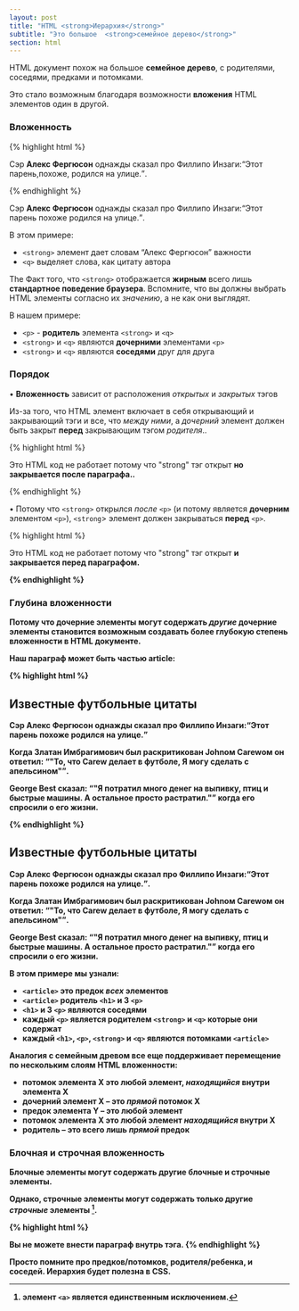 ```yaml
---
layout: post
title: "HTML <strong>Иерархия</strong>"
subtitle: "Это большое  <strong>семейное дерево</strong>"
section: html
---
```


HTML документ похож на большое **семейное дерево**, с родителями, соседями, предками и потомками.

Это стало возможным благодаря возможности **вложения**  HTML элементов один в другой.

### Вложенность

{% highlight html %}
<p>
  Сэр <strong>Алекс Фергюсон</strong> однажды сказал про Филлипо Инзаги:<q>Этот парень,похоже, родился на улице.</q>.
</p>
{% endhighlight %}

<div class="result"><p> Сэр <strong>Алекс Фергюсон</strong> однажды сказал про Филлипо Инзаги:<q>Этот парень похоже родился на улице.</q>.</p></div>

В этом примере:

* `<strong>` элемент дает словам “Алекс Фергюсон” важности
* `<q>` выделяет слова, как цитату автора

The Факт того, что  `<strong>` отображается **жирным** всего лишь **стандартное поведение браузера**. Вспомните, что вы должны выбрать HTML элементы согласно их _значению_, а не как они выглядят.

В нашем примере:

* `<p>` - **родитель** элемента `<strong>` и `<q>`
* `<strong>` и `<q>` являются **дочерними** элементами  `<p>`
* `<strong>` и `<q>` являются **соседями** друг для друга

### Порядок

•	**Вложенность** зависит от расположения _открытых_ и _закрытых_ тэгов

Из-за того, что HTML элемент включает в себя открывающий и закрывающий тэги и все, что _между ними_, а _дочерний_ элемент должен быть закрыт **перед** закрывающим тэгом _родителя_..


{% highlight html %}
<!-- Это НЕПРАВИЛЬНЫЙ код  :-( -->
<p>
    Это HTML код не работает потому что "strong" тэг открыт <strong> но закрывается после параграфа..
</p></strong>
{% endhighlight %}

•	Потому что  `<strong>` открылся _после_  `<p>` (и потому является **дочерним** элементом  `<p>`), `<strong`> элемент должен закрываться **перед**  `<p>`.

{% highlight html %}
<!-- Это ПРАВИЛЬНЫЙ код. :-) -->
<p>
  Это HTML код не работает потому что "strong" тэг открыт <strong>и закрывается перед <strong> параграфом.
</p>
{% endhighlight %}

### Глубина вложенности

Потому что дочерние элементы могут содержать _другие_ дочерние элементы становится возможным создавать более **глубокую степень вложенности** в HTML документе.  

Наш параграф может быть частью **article**:

{% highlight html %}
<article>
  <h1>Известные футбольные цитаты</h1>
  <p>
  Сэр <strong>Алекс Фергюсон</strong> однажды сказал про Филлипо Инзаги:<q>Этот парень похоже родился на улице.</q>
  </p>
  <p>
    Когда <strong>Златан Имбрагимович</strong> был раскритикован Johnом Carewом он ответил: <q>"То, что Carew делает в футболе, Я могу сделать с апельсином"</q>.
  </p>
  <p>
    <strong>George Best</strong> сказал: <q>"Я потратил много денег на выпивку, птиц и быстрые машины. А остальное просто растратил."</q> когда его спросили о его жизни.
  </p>
</article>
{% endhighlight %}

<div class="result">
  <article>
    <h1>Известные футбольные цитаты</h1>
    <p>
      Сэр <strong>Алекс Фергюсон</strong> однажды сказал про Филлипо Инзаги:<q>Этот парень похоже родился на улице.</q>.
    </p>
    <p>
    Когда <strong>Златан Имбрагимович</strong> был раскритикован Johnом Carewом он ответил: <q>"То, что Carew делает в футболе, Я могу сделать с апельсином"</q>.
    </p>
    <p>
      <strong>George Best</strong> сказал: <q>"Я потратил много денег на выпивку, птиц и быстрые машины. А остальное просто растратил."</q> когда его спросили о его жизни.
    </p>
  </article>
</div>

В этом примере мы узнали:

* `<article>` это **предок** _всех_ элементов
* `<article>` **родитель** `<h1>` и 3 `<p>`
* `<h1>` и 3 `<p>` являются **соседями**
* каждый `<p>` является **родителем**  `<strong>` и `<q>` которые они содержат
* каждый `<h1>`, `<p>`, `<strong>` и `<q>` являются **потомками** `<article>`

Аналогия с семейным древом все еще поддерживает **перемещение** по нескольким слоям HTML вложенности:

* **потомок** элемента X это любой элемент, _находящийся_ внутри элемента X
* **дочерний** элемент Х – это _прямой_ потомок Х
* **предок** элемента Y – это любой элемент
* **потомок** элемента X это любой элемент _находящийся_  внутри X
* **родитель** – это всего лишь _прямой_ предок

### Блочная и строчная вложенность

**Блочные** элементы могут содержать другие блочные и строчные элементы.

Однако, **строчные** элементы могут содержать только другие  _строчные_ элементы [^1].

{% highlight html %}
<!-- Это НЕПРАВИЛЬНЫЙ код! :-( -->
<strong>
  <p>Вы не можете внести параграф внутрь тэга.
</strong>
{% endhighlight %}

Просто помните про предков/потомков, родителя/ребенка, и соседей. Иерархия будет полезна в CSS.

[^1]: элемент `<a>` является единственным исключением.
